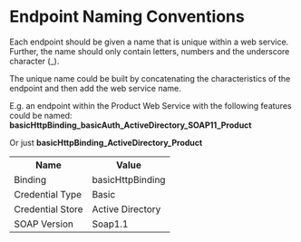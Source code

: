 # Endpoint Naming Conventions

Each endpoint should be given a name that is unique within a web service. Further, the name should only contain letters, numbers and the underscore character (_).

The unique name could be built by concatenating the characteristics of the endpoint and then add the web service name.

E.g. an endpoint within the Product Web Service with the following features could be named: **basicHttpBinding_basicAuth_ActiveDirectory_SOAP11_Product**

Or just **basicHttpBinding_ActiveDirectory_Product**  

<table style="WIDTH: 100%">

<tbody>

<tr>

<th>Name</th>

<th>Value</th>

</tr>

<tr>

<td>Binding</td>

<td>basicHttpBinding</td>

</tr>

<tr>

<td>Credential Type</td>

<td>Basic</td>

</tr>

<tr>

<td>Credential Store</td>

<td>Active Directory</td>

</tr>

<tr>

<td>SOAP Version</td>

<td>Soap1.1</td>

</tr>

</tbody>

</table>